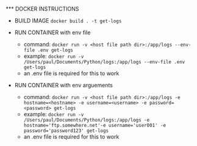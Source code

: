 \*\*\* DOCKER INSTRUCTIONS

- BUILD IMAGE
  `docker build . -t get-logs`

- RUN CONTAINER with env file

  - command: `docker run -v <host file path dir>:/app/logs --env-file .env get-logs`
  - example: `docker run -v /Users/paul/Documents/Python/logs:/app/logs --env-file .env get-logs`
  - an .env file is required for this to work

- RUN CONTAINER with env arguements

  - command: `docker run -v <host file path dir>:/app/logs -e hostname=<hostname> -e username=<username> -e password=<password> get-logs`
  - example: `docker run -v /Users/paul/Documents/Python/logs:/app/logs -e hostname='ftp.somewhere.net'-e username='user001' -e password='password123' get-logs`
  - an .env file is required for this to work
